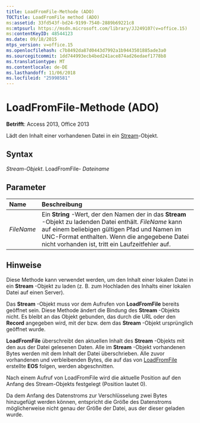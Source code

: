 ```yaml
---
title: LoadFromFile-Methode (ADO)
TOCTitle: LoadFromFile method (ADO)
ms:assetid: 33fd543f-bd24-9199-7540-2889b69221c8
ms:mtpsurl: https://msdn.microsoft.com/library/JJ249107(v=office.15)
ms:contentKeyID: 48544123
ms.date: 09/18/2015
mtps_version: v=office.15
ms.openlocfilehash: c7b8492da87d0443d7992a1b9443501885ade3a0
ms.sourcegitcommit: 1dd744993ecb4bed241ace874ad26edaef1778b8
ms.translationtype: MT
ms.contentlocale: de-DE
ms.lasthandoff: 11/06/2018
ms.locfileid: "25998581"
---
```

# <a name="loadfromfile-method-ado"></a>LoadFromFile-Methode (ADO)

**Betrifft**: Access 2013, Office 2013

Lädt den Inhalt einer vorhandenen Datei in ein [Stream](stream-object-ado.md)-Objekt.

## <a name="syntax"></a>Syntax

*Stream-Objekt*. LoadFromFile- *Dateiname*

## <a name="parameters"></a>Parameter

|Name |Beschreibung|
|:----|:----------|
|*FileName* |Ein **String** -Wert, der den Namen der in das **Stream** -Objekt zu ladenden Datei enthält. *FileName* kann auf einem beliebigen gültigen Pfad und Namen im UNC-Format enthalten. Wenn die angegebene Datei nicht vorhanden ist, tritt ein Laufzeitfehler auf.|

## <a name="remarks"></a>Hinweise

Diese Methode kann verwendet werden, um den Inhalt einer lokalen Datei in ein **Stream** -Objekt zu laden (z. B. zum Hochladen des Inhalts einer lokalen Datei auf einen Server).

Das **Stream** -Objekt muss vor dem Aufrufen von **LoadFromFile** bereits geöffnet sein. Diese Methode ändert die Bindung des **Stream** -Objekts nicht. Es bleibt an das Objekt gebunden, das durch die URL oder den **Record** angegeben wird, mit der bzw. dem das **Stream** -Objekt ursprünglich geöffnet wurde.

**LoadFromFile** überschreibt den aktuellen Inhalt des **Stream** -Objekts mit den aus der Datei gelesenen Daten. Alle im **Stream** -Objekt vorhandenen Bytes werden mit dem Inhalt der Datei überschrieben. Alle zuvor vorhandenen und verbleibenden Bytes, die auf das von [LoadFromFile](eos-property-ado.md) erstellte **EOS** folgen, werden abgeschnitten.

Nach einem Aufruf von LoadFromFile wird die aktuelle Position auf den Anfang des Stream-Objekts festgelegt (Position lautet 0).

Da dem Anfang des Datenstroms zur Verschlüsselung zwei Bytes hinzugefügt werden können, entspricht die Größe des Datenstroms möglicherweise nicht genau der Größe der Datei, aus der dieser geladen wurde.

